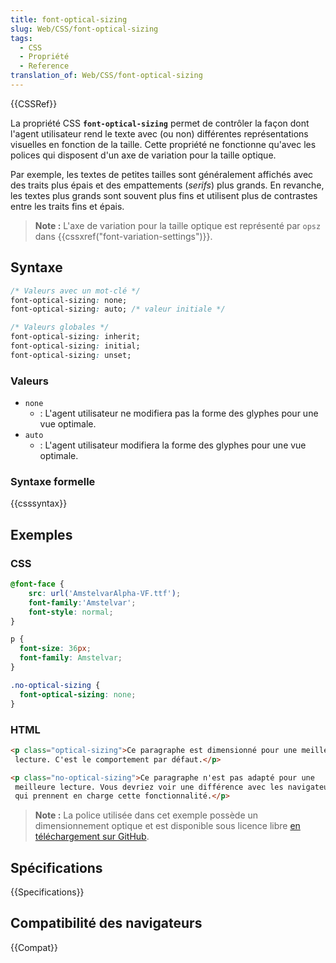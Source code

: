 ```yaml
---
title: font-optical-sizing
slug: Web/CSS/font-optical-sizing
tags:
  - CSS
  - Propriété
  - Reference
translation_of: Web/CSS/font-optical-sizing
---
```


{{CSSRef}}

La propriété CSS **`font-optical-sizing`** permet de contrôler la façon dont l'agent utilisateur rend le texte avec (ou non) différentes représentations visuelles en fonction de la taille.  Cette propriété ne fonctionne qu'avec les polices qui disposent d'un axe de variation pour la taille optique.

Par exemple, les textes de petites tailles sont généralement affichés avec des traits plus épais et des empattements (_serifs_) plus grands. En revanche, les textes plus grands sont souvent plus fins et utilisent plus de contrastes entre les traits fins et épais.

> **Note :** L'axe de variation pour la taille optique est représenté par `opsz` dans {{cssxref("font-variation-settings")}}.

## Syntaxe

```css
/* Valeurs avec un mot-clé */
font-optical-sizing: none;
font-optical-sizing: auto; /* valeur initiale */

/* Valeurs globales */
font-optical-sizing: inherit;
font-optical-sizing: initial;
font-optical-sizing: unset;
```

### Valeurs

- `none`
  - : L'agent utilisateur ne modifiera pas la forme des glyphes pour une vue optimale.
- `auto`
  - : L'agent utilisateur modifiera la forme des glyphes pour une vue optimale.

### Syntaxe formelle

{{csssyntax}}

## Exemples

### CSS

```css
@font-face {
    src: url('AmstelvarAlpha-VF.ttf');
    font-family:'Amstelvar';
    font-style: normal;
}

p {
  font-size: 36px;
  font-family: Amstelvar;
}

.no-optical-sizing {
  font-optical-sizing: none;
}
```

### HTML

```html
<p class="optical-sizing">Ce paragraphe est dimensionné pour une meilleure
 lecture. C'est le comportement par défaut.</p>

<p class="no-optical-sizing">Ce paragraphe n'est pas adapté pour une
 meilleure lecture. Vous devriez voir une différence avec les navigateurs
 qui prennent en charge cette fonctionnalité.</p>
```

> **Note :** La police utilisée dans cet exemple possède un dimensionnement optique et est disponible sous licence libre [en téléchargement sur GitHub](https://github.com/TypeNetwork/Amstelvar/releases).

## Spécifications

{{Specifications}}

## Compatibilité des navigateurs

{{Compat}}
